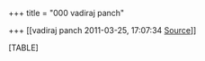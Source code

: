 +++
title = "000 vadiraj panch"

+++
[[vadiraj panch	2011-03-25, 17:07:34 [Source](https://groups.google.com/g/bvparishat/c/khMB9GsRPnk)]]



[TABLE]

  

